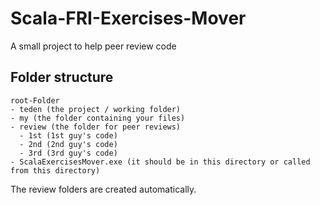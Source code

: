 # Scala-FRI-Exercises-Mover
A small project to help peer review code

## Folder structure
```
root-Folder
- teden (the project / working folder)
- my (the folder containing your files)
- review (the folder for peer reviews)
  - 1st (1st guy's code)
  - 2nd (2nd guy's code)
  - 3rd (3rd guy's code)
- ScalaExercisesMover.exe (it should be in this directory or called from this directory)
```
The review folders are created automatically.